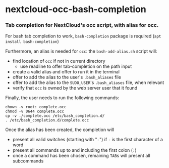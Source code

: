 # nextcloud-occ-bash-completion
### Tab completion for NextCloud's occ script, with alias for occ.

For bash tab completion to work, `bash-completion` package is required (`apt install bash-completion`)

Furthermore, an alias is needed for `occ`: the `bash-add-alias.sh` script will:
* find location of `occ` if not in current directory
  * use readline to offer tab-completion on the path input
* create a valid alias and offer to run it in the terminal
* offer to add the alias to the user's `.bash_aliases` file
* offer to add the alias to the  `SUDO_USER`'s `.bash_aliases` file, when relevant
* verify that `occ` is owned by the web server user that it found


Finally, the user needs to run the following commands:
```
chown -v root: complete.occ
chmod -v 0644 complete.occ
cp -v ./complete.occ /etc/bash_completion.d/
. /etc/bash_completion.d/complete.occ
```


Once the alias has been created, the completion will
* present all valid switches (starting with "`-`") if `-` is the first character of a word
* present all commands up to and including the first colon (`:`)
* once a command has been chosen, remaining `TAB`s will present all subcommands

